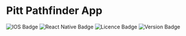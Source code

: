 # Pitt Pathfinder App
![IOS Badge](https://img.shields.io/badge/iOS-000000?style=for-the-badge&logo=ios&logoColor=white)
![React Native Badge](https://img.shields.io/badge/React_Native-20232A?style=for-the-badge&logo=react&logoColor=61DAFB)
![Licence Badge](https://img.shields.io/github/license/jweir136/Pitt-Pathfinder.svg)
![Version Badge](https://img.shields.io/github/release/jweir136/Pitt-Pathfinder.svg)
